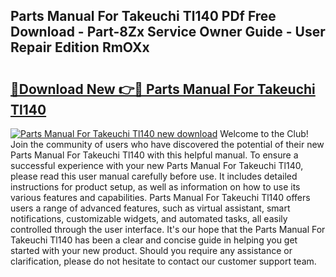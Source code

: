 ## Parts Manual For Takeuchi Tl140 PDf Free Download - Part-8Zx Service Owner Guide - User Repair Edition RmOXx

# <h2><a href="http://bc92275.oget.top/?id=Parts+Manual+For+Takeuchi+Tl140">🔗Download New 👉🔴 Parts Manual For Takeuchi Tl140</a></h2>

[![Parts Manual For Takeuchi Tl140 new download](https://i.imgur.com/5g1atiW.png)](http://bc92275.oget.top/?id=Parts+Manual+For+Takeuchi+Tl140)
Welcome to the Club! Join the community of users who have discovered the potential of their new Parts Manual For Takeuchi Tl140 with this helpful manual. To ensure a successful experience with your new Parts Manual For Takeuchi Tl140, please read this user manual carefully before use. It includes detailed instructions for product setup, as well as information on how to use its various features and capabilities. Parts Manual For Takeuchi Tl140 offers users a range of advanced features, such as virtual assistant, smart notifications, customizable widgets, and automated tasks, all easily controlled through the user interface. It's our hope that the Parts Manual For Takeuchi Tl140 has been a clear and concise guide in helping you get started with your new product. Should you require any assistance or clarification, please do not hesitate to contact our customer support team.
